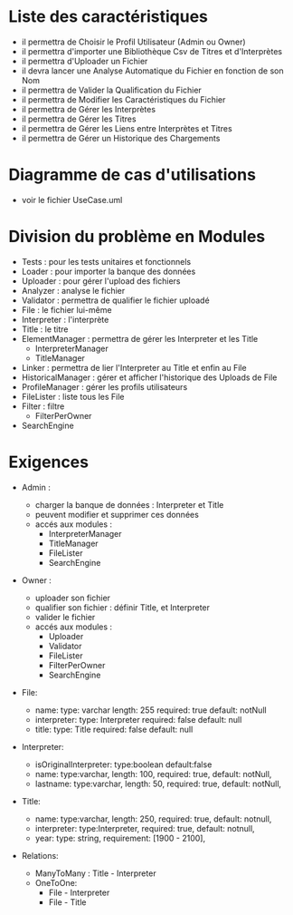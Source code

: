 Liste des caractéristiques
==========================
- il permettra de Choisir le Profil Utilisateur (Admin ou Owner)
- il permettra d'importer une Bibliothèque Csv de Titres et d'Interprètes
- il permettra d'Uploader un Fichier
- il devra lancer une Analyse Automatique du Fichier en fonction de son Nom
- il permettra de Valider la Qualification du Fichier
- il permettra de Modifier les Caractéristiques du Fichier
- il permettra de Gérer les Interprètes
- il permettra de Gérer les Titres
- il permettra de Gérer les Liens entre Interprètes et Titres
- il permettra de Gérer un Historique des Chargements

Diagramme de cas d'utilisations
===============================
- voir le fichier UseCase.uml

Division du problème en Modules
=================================
- Tests : pour les tests unitaires et fonctionnels
- Loader : pour importer la banque des données
- Uploader : pour gérer l'upload des fichiers
- Analyzer : analyse le fichier
- Validator : permettra de qualifier le fichier uploadé
- File : le fichier lui-même
- Interpreter : l'interprète
- Title : le titre
- ElementManager : permettra de gérer les Interpreter et les Title
    - InterpreterManager
    - TitleManager
- Linker : permettra de lier l'Interpreter au Title et enfin au File
- HistoricalManager : gérer et afficher l'historique des Uploads de File
- ProfileManager : gérer les profils utilisateurs
- FileLister : liste tous les File
- Filter : filtre
    - FilterPerOwner
- SearchEngine

Exigences
=========
- Admin :
    - charger la banque de données : Interpreter et Title
    - peuvent modifier et supprimer ces données
    - accés aux modules :
        - InterpreterManager
        - TitleManager
        - FileLister
        - SearchEngine
- Owner :
    - uploader son fichier
    - qualifier son fichier : définir Title, et Interpreter
    - valider le fichier
    - accés aux modules :
        - Uploader
        - Validator
        - FileLister
        - FilterPerOwner
        - SearchEngine
- File:
    - name:
        type: varchar
        length: 255
        required: true
        default: notNull
    - interpreter:
        type: Interpreter
        required: false
        default: null
    - title:
        type: Title
        required: false
        default: null

- Interpreter:
    - isOriginalInterpreter:
        type:boolean
        default:false
    - name:
        type:varchar,
        length: 100,
        required: true,
        default: notNull,
    - lastname:
        type:varchar,
        length: 50,
        required: true,
        default: notNull,
- Title:

    - name:
        type:varchar,
        length: 250,
        required: true,
        default: notnull,
    - interpreter:
        type:Interpreter,
        required: true,
        default: notnull,
    - year:
        type: string,
        requirement: [1900 - 2100],
- Relations:
    - ManyToMany : Title - Interpreter
    - OneToOne:
        - File - Interpreter
        - File - Title